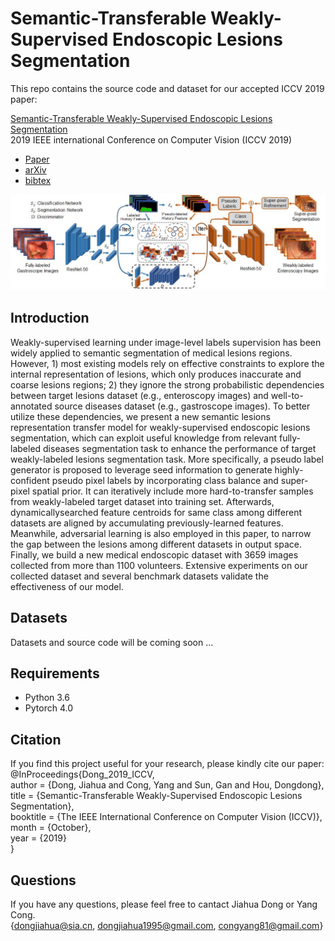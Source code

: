 # Semantic-Transferable Weakly-Supervised Endoscopic Lesions Segmentation

This repo contains the source code and dataset for our accepted ICCV 2019 paper:

[Semantic-Transferable Weakly-Supervised Endoscopic Lesions Segmentation](http://openaccess.thecvf.com/content_ICCV_2019/papers/Dong_Semantic-Transferable_Weakly-Supervised_Endoscopic_Lesions_Segmentation_ICCV_2019_paper.pdf)  
2019 IEEE international Conference on Computer Vision (ICCV 2019)  

- [Paper](http://openaccess.thecvf.com/content_ICCV_2019/papers/Dong_Semantic-Transferable_Weakly-Supervised_Endoscopic_Lesions_Segmentation_ICCV_2019_paper.pdf)  
- [arXiv](https://arxiv.org/pdf/1908.07669.pdf)  
- [bibtex](https://github.com/JiahuaDong/ICCV2019Publication-Semantic-Transferable-Weakly-Supervised-Endoscopic-Lesions-Segmentation/blob/master/Figs/Dong_2019_ICCV_LesionsTransferModel.bib)
  
    

![Overview of Lesions Transfer Model](https://github.com/JiahuaDong/ICCV2019Publication-Semantic-Transferable-Weakly-Supervised-Endoscopic-Lesions-Segmentation/blob/master/Figs/LesionsTransferModel.jpg)

## Introduction
Weakly-supervised learning under image-level labels supervision has been widely applied to semantic segmentation of medical lesions regions. However, 1) most existing
models rely on effective constraints to explore the internal
representation of lesions, which only produces inaccurate
and coarse lesions regions; 2) they ignore the strong probabilistic dependencies between target lesions dataset (e.g.,
enteroscopy images) and well-to-annotated source diseases
dataset (e.g., gastroscope images). To better utilize these
dependencies, we present a new semantic lesions representation transfer model for weakly-supervised endoscopic
lesions segmentation, which can exploit useful knowledge
from relevant fully-labeled diseases segmentation task to
enhance the performance of target weakly-labeled lesions
segmentation task. More specifically, a pseudo label generator is proposed to leverage seed information to generate
highly-confident pseudo pixel labels by incorporating class
balance and super-pixel spatial prior. It can iteratively include more hard-to-transfer samples from weakly-labeled
target dataset into training set. Afterwards, dynamicallysearched feature centroids for same class among different
datasets are aligned by accumulating previously-learned
features. Meanwhile, adversarial learning is also employed
in this paper, to narrow the gap between the lesions among
different datasets in output space. Finally, we build a
new medical endoscopic dataset with 3659 images collected
from more than 1100 volunteers. Extensive experiments on
our collected dataset and several benchmark datasets validate the effectiveness of our model.

## Datasets
Datasets and source code will be coming soon ...

## Requirements
- Python 3.6  
- Pytorch 4.0


## Citation
If you find this project useful for your research, please kindly cite our paper:  
@InProceedings{Dong_2019_ICCV,   
author = {Dong, Jiahua and Cong, Yang and Sun, Gan and Hou, Dongdong},  
title = {Semantic-Transferable Weakly-Supervised Endoscopic Lesions Segmentation},  
booktitle = {The IEEE International Conference on Computer Vision (ICCV)},  
month = {October},  
year = {2019}  
}

## Questions
If you have any questions, please feel free to cantact Jiahua Dong or Yang Cong.  
{dongjiahua@sia.cn, dongjiahua1995@gmail.com, congyang81@gmail.com}



